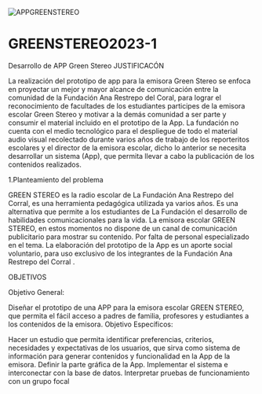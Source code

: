 ![APPGREENSTEREO](https://github.com/MariCiprian/GREENSTEREO2023-1/assets/111545543/1e1e84d1-25f8-4477-937b-6d56f611e7f1)
# GREENSTEREO2023-1
Desarrollo de APP Green Stereo
JUSTIFICACÓN 

La realización del prototipo de app para la emisora Green Stereo se enfoca en proyectar un mejor y mayor alcance de comunicación entre la comunidad de la Fundación Ana Restrepo del Coral, para lograr el reconocimiento de facultades de los estudiantes participes de la emisora escolar Green Stereo y motivar a la demás comunidad a ser parte y consumir el material incluido en el prototipo de la App.
La fundación no cuenta con el medio tecnológico para el despliegue de todo el material audio visual recolectado durante varios años de trabajo de los reporteritos escolares y el director de la emisora escolar, dicho lo anterior se necesita desarrollar un sistema (App), que permita llevar a cabo la publicación de los contenidos realizados. 

1.Planteamiento del problema

GREEN STEREO es la radio escolar de La Fundación Ana Restrepo del Corral, es una herramienta pedagógica utilizada ya varios años. Es una alternativa que permite a los estudiantes de La Fundación el desarrollo de habilidades comunicacionales para la vida. 
La emisora escolar GREEN STEREO, en estos momentos no dispone de un canal de comunicación publicitario para mostrar su contenido. Por falta de personal especializado en el tema. La elaboración del prototipo de la App es un aporte social voluntario, para uso exclusivo de los integrantes de la  Fundación Ana Restrepo del Corral .


OBJETIVOS

Objetivo General:

Diseñar el prototipo de una APP para la emisora escolar GREEN STEREO, que permita el fácil acceso a padres de familia, profesores y estudiantes a los contenidos de la emisora.
Objetivo Específicos:

Hacer un estudio que permita identificar preferencias, criterios, necesidades y expectativas de los usuarios, que sirva como sistema de información para generar contenidos y funcionalidad en la App de la emisora.
Definir la parte gráfica de la App.
Implementar el sistema e interconectar con la base de datos.
Interpretar pruebas de funcionamiento con un grupo focal







